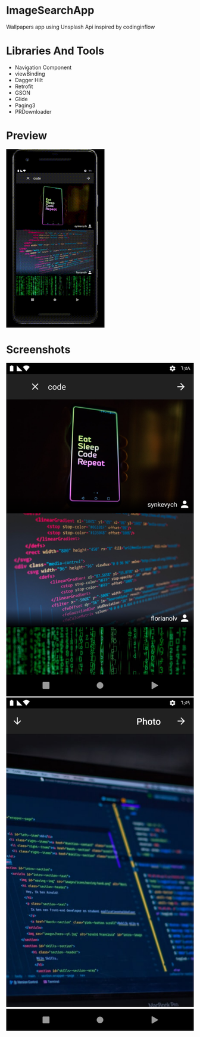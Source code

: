 # ImageSearchApp
Wallpapers app using Unsplash Api inspired by codinginflow

# Libraries And Tools
- Navigation Component
- viewBinding
- Dagger Hilt
- Retrofit
- GSON
- Glide
- Paging3
- PRDownloader

# Preview
![Alt text](screenshots/preview.gif?raw=true "")

# Screenshots
![Alt text](screenshots/screenshot_1.png?raw=true "")
![Alt text](screenshots/screenshot_2.png?raw=true "")
